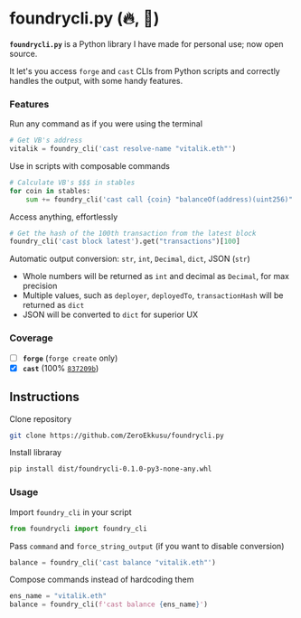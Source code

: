 # foundrycli.py (🔥, 🐍)

**`foundrycli.py`** is a Python library I have made for personal use; now open source.

It let's you access `forge` and `cast` CLIs from Python scripts and correctly handles the output, with some handy features.

### Features

Run any command as if you were using the terminal

```python
# Get VB's address
vitalik = foundry_cli('cast resolve-name "vitalik.eth"')
```

Use in scripts with composable commands

```python
# Calculate VB's $$$ in stables
for coin in stables:
    sum += foundry_cli('cast call {coin} "balanceOf(address)(uint256)" {vitalik}')
```

Access anything, effortlessly

```python
# Get the hash of the 100th transaction from the latest block
foundry_cli('cast block latest').get("transactions")[100]
```

Automatic output conversion: `str`, `int`, `Decimal`, `dict`, JSON (`str`)

- Whole numbers will be returned as `int` and decimal as `Decimal`, for max precision
- Multiple values, such as `deployer`, `deployedTo`, `transactionHash` will be returned as `dict`
- JSON will be converted to `dict` for superior UX

### Coverage

- [ ] **`forge`** (`forge create` only)
- [x] **`cast`** (100% [`837209b`](https://github.com/onbjerg/foundry-book/blob/837209b68748a84930b8e713de13c3c2be04c850/src/reference/cast.md))

## Instructions

Clone repository

```bash
git clone https://github.com/ZeroEkkusu/foundrycli.py
```

Install libraray

```bash
pip install dist/foundrycli-0.1.0-py3-none-any.whl
```

### Usage

Import `foundry_cli` in your script

```python
from foundrycli import foundry_cli
```

Pass `command` and `force_string_output` (if you want to disable conversion)

```python
balance = foundry_cli('cast balance "vitalik.eth"')
```

Compose commands instead of hardcoding them

```python
ens_name = "vitalik.eth"
balance = foundry_cli(f'cast balance {ens_name}')
```